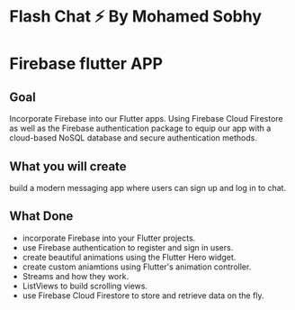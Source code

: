 # Flash Chat ⚡️ By Mohamed Sobhy
# Firebase flutter APP
## Goal

Incorporate Firebase into our Flutter apps.
Using Firebase Cloud Firestore as well as the Firebase authentication package to equip our app with a cloud-based NoSQL database and secure authentication methods.


## What you will create

build a modern messaging app where users can sign up and log in to chat.

## What Done

- incorporate Firebase into your Flutter projects.
- use Firebase authentication to register and sign in users.
- create beautiful animations using the Flutter Hero widget.
- create custom aniamtions using Flutter's animation controller.
- Streams and how they work.
- ListViews to build scrolling views.
- use Firebase Cloud Firestore to store and retrieve data on the fly.
